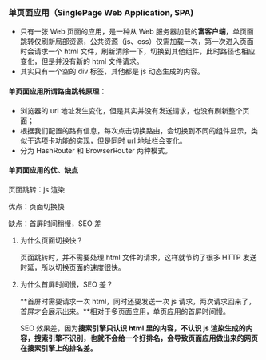 ### 单页面应用（SinglePage Web Application, SPA)

- 只有一张 Web 页面的应用，是一种从 Web 服务器加载的**富客户端**，单页面跳转仅刷新局部资源，公共资源（js、css）仅需加载一次，第一次进入页面时会请求一个 html 文件，刷新清除一下，切换到其他组件，此时路径也相应变化，但是并没有新的 html 文件请求。
- 其实只有一个空的 div 标签，其他都是 js 动态生成的内容。

#### 单页面应用所谓路由跳转原理：

- 浏览器的 url 地址发生变化，但是其实并没有发送请求，也没有刷新整个页面；
- 根据我们配置的路有信息，每次点击切换路由，会切换到不同的组件显示，类似于选项卡功能的实现，但是同时 url 地址栏会变化。
- 分为 HashRouter 和 BrowserRouter 两种模式。

#### 单页面应用的优、缺点

页面跳转：js 渲染

优点：页面切换快

缺点：首屏时间稍慢，SEO 差

1. 为什么页面切换快？

   页面跳转时，并不需要处理 html 文件的请求，这样就节约了很多 HTTP 发送时延，所以切换页面的速度很快。

2. 为什么首屏时间慢，SEO 差？

   **首屏时需要请求一次 html，同时还要发送一次 js 请求，两次请求回来了，首屏才会展示出来。**相对于多页面应用，单页应用的首屏时间慢。

   SEO 效果差，因为**搜索引擎只认识 html 里的内容，不认识 js 渲染生成的内容，搜索引擎不识别，也就不会给一个好排名，会导致页面应用做出来的网页在搜索引擎上的排名差。**




